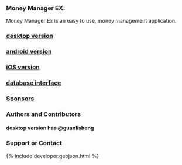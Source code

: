 ### Money Manager EX.
Money Manager Ex is an easy to use, money management application.

### [desktop version](moneymanagerex)
### [android version](android-money-manager-ex)
### [iOS version](ios-money-manager-ex)
### [database interface](database)

### [Sponsors](sponsors)

### Authors and Contributors
#### desktop version has @guanlisheng

### Support or Contact
{% include developer.geojson.html %}
